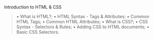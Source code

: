 Introduction to HTML & CSS

>• What is HTML?;
>• HTML Syntax - Tags & Attributes;
>• Common HTML Tags;
>• Common HTML Attributes;
>• What is CSS?;
>• CSS Syntax - Selectors & Rules;
>• Adding CSS to HTML documents;
>• Basic CSS Selectors.

